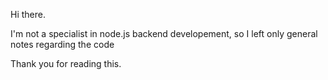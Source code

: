 Hi there.

I'm not a specialist in node.js backend developement, so I left only general notes regarding the code

Thank you for reading this.